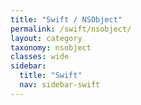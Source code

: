 ```yaml
---
title: "Swift / NSObject"
permalink: /swift/nsobject/
layout: category
taxonomy: nsobject
classes: wide
sidebar:
  title: "Swift"
  nav: sidebar-swift
---
```

